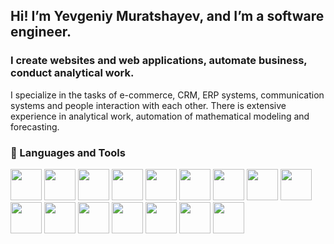 ## Hi! I’m Yevgeniy Muratshayev, and I’m a software engineer.


### I create websites and web applications, automate business, conduct analytical work.

I specialize in the tasks of e-commerce, CRM, ERP systems, communication systems and people interaction with each other.
There is extensive experience in analytical work, automation of mathematical modeling and forecasting. 

### 🧰 Languages and Tools
<p float="left">
<img src="https://cdn.jsdelivr.net/gh/devicons/devicon/icons/php/php-plain.svg" style="width: 50px" />
<img src="https://cdn.jsdelivr.net/gh/devicons/devicon/icons/javascript/javascript-original.svg" style="width: 50px" />
<img src="https://cdn.jsdelivr.net/gh/devicons/devicon/icons/python/python-original.svg" style="width: 50px">
<img src="https://cdn.jsdelivr.net/gh/devicons/devicon/icons/laravel/laravel-original.svg" style="width: 50px">
<img src="https://cdn.jsdelivr.net/gh/devicons/devicon/icons/wordpress/wordpress-plain-wordmark.svg" style="width: 50px" />
<img src="https://cdn.jsdelivr.net/gh/devicons/devicon/icons/react/react-original-wordmark.svg" style="width: 50px" />
<img src="https://cdn.jsdelivr.net/gh/devicons/devicon/icons/nextjs/nextjs-original-wordmark.svg" style="width: 50px" />
<img src="https://cdn.jsdelivr.net/gh/devicons/devicon/icons/bootstrap/bootstrap-original.svg" style="width: 50px" />
<img src="https://cdn.jsdelivr.net/gh/devicons/devicon/icons/css3/css3-original.svg" style="width: 50px" />
<img src="https://cdn.jsdelivr.net/gh/devicons/devicon/icons/docker/docker-original.svg" style="width: 50px" />
<img src="https://cdn.jsdelivr.net/gh/devicons/devicon/icons/html5/html5-original.svg" style="width: 50px" />
<img src="https://cdn.jsdelivr.net/gh/devicons/devicon/icons/linux/linux-original.svg" style="width: 50px" />
<img src="https://cdn.jsdelivr.net/gh/devicons/devicon/icons/mysql/mysql-original.svg" style="width: 50px" />
<img src="https://cdn.jsdelivr.net/gh/devicons/devicon/icons/android/android-plain-wordmark.svg" style="width: 50px" />
<img src="https://cdn.jsdelivr.net/gh/devicons/devicon/icons/googlecloud/googlecloud-original.svg" style="width: 50px" />
<img src="https://cdn.jsdelivr.net/gh/devicons/devicon/icons/github/github-original.svg" style="width: 50px" />
</p>

<!---
yevgeniymuratshayev/yevgeniymuratshayev is a ✨ special ✨ repository because its `README.md` (this file) appears on your GitHub profile.
You can click the Preview link to take a look at your changes.
--->
